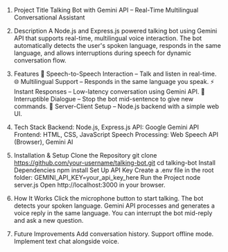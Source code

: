 1. Project Title
Talking Bot with Gemini API – Real-Time Multilingual Conversational Assistant

2. Description
A Node.js and Express.js powered talking bot using Gemini API that supports real-time, multilingual voice interaction. The bot automatically detects the user's spoken language, responds in the same language, and allows interruptions during speech for dynamic conversation flow.

3. Features
🎤 Speech-to-Speech Interaction – Talk and listen in real-time.
🌐 Multilingual Support – Responds in the same language you speak.
⚡ Instant Responses – Low-latency conversation using Gemini API.
🔄 Interruptible Dialogue – Stop the bot mid-sentence to give new commands.
📡 Server-Client Setup – Node.js backend with a simple web UI.

4. Tech Stack
Backend: Node.js, Express.js
API: Google Gemini API
Frontend: HTML, CSS, JavaScript
Speech Processing: Web Speech API (Browser), Gemini AI

5. Installation & Setup
Clone the Repository
git clone https://github.com/your-username/talking-bot.git
cd talking-bot
Install Dependencies
npm install
Set Up API Key
Create a .env file in the root folder:
GEMINI_API_KEY=your_api_key_here
Run the Project
node server.js
Open http://localhost:3000 in your browser.

6. How It Works
Click the microphone button to start talking.
The bot detects your spoken language.
Gemini API processes and generates a voice reply in the same language.
You can interrupt the bot mid-reply and ask a new question.

7. Future Improvements
Add conversation history.
Support offline mode.
Implement text chat alongside voice.
